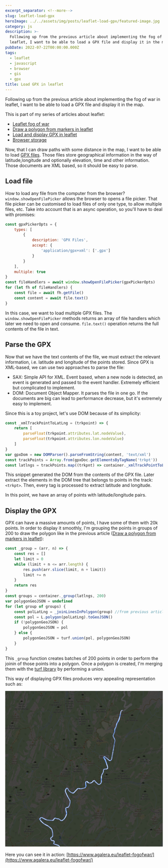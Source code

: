 ```yaml
---
excerpt_separator: <!--more-->
slug: leaflet-load-gpx
heroImage: ../../assets/img/posts/leaflet-load-gpx/featured-image.jpg
category: js
description: >-
  Following up from the previous article about implementing the fog of war in
  leaflet, I want to be able to load a GPX file and display it in the map
pubDate: 2022-07-22T00:00:00.000Z
tags:
  - leaflet
  - javascript
  - browser
  - gis
  - gpx
title: Load GPX in leaflet
---
```


Following up from the previous article about implementing the fog of war in leaflet, I want to be able to load a GPX file and display it in the map.

This is part of my series of articles about leaflet:

- <a href="/leaflet-fog-of-war">Leaflet fog of war</a>
- <a href="/leaflet-draw-polygon-markers">Draw a polygon from markers in leaflet</a>
- <a href="/leaflet-load-gpx">Load and display GPX in leaflet</a>
- <a href="/browser-storage">Browser storage</a>

Now, that I can draw paths with some distance in the map, I want to be able to load <a href="https://en.wikipedia.org/wiki/GPS_Exchange_Format">GPX files</a>. Those files store geographical information in the way of latitude,longitude and optionally elevation, time and other information. Those documents are XML based, so it should be easy to parse.

## Load file

How to load any file from the computer from the browser? `window.showOpenFilePicker` allows the browser to opens a file picker. That file picker can be customised to load files of only one type, to allow multiple files, etc. Take into account that is an async operation, so you'll have to deal with promises:

```javascript
const gpxPickerOpts = {
	types: [
		{
			description: 'GPX Files',
			accept: {
				'application/gpx+xml': ['.gpx']
			}
		}
	],
	multiple: true
}
const fileHandlers = await window.showOpenFilePicker(gpxPickerOpts)
for (let fh of fileHandlers) {
	const file = await fh.getFile()
	const content = await file.text()
}
```

In this case, we want to load multiple GPX files. The `window.showOpenFilePicker` methods returns an array of file handlers which later we need to open and consume. `file.text()` operation returns the full contents of the file in text.

## Parse the GPX

Now that we have the text contents of the file, we must extract the relevant information, i.e. latitude and longitude of the points stored. Since GPX is XML-based, we can use two approaches to parse the file:

- SAX: Simple API for XML. Event based, when a new node is detected, an event is generated and passed to the event handler. Extremely efficient but complicated to implement.
- DOM: Document Object Mapper. It parses the file in one go. If the documents are big can lead to performance decrease, but it's extremely easy to implement.

Since this is a toy project, let's use DOM because of its simplicity:

```javascript
const _xmlTrackPointToLatLng = (trkpoint) => {
	return [
		parseFloat(trkpoint.attributes.lat.nodeValue),
		parseFloat(trkpoint.attributes.lon.nodeValue)
	]
}
var gpxDom = new DOMParser().parseFromString(content, 'text/xml')
const trackPoints = Array.from(gpxDoc.getElementsByTagName('trkpt'))
const latlngs = trackPoints.map((trkpnt) => container._xmlTrackPointToLatLng(trkpnt))
```

This snippet generated the DOM from the contents of the GPX file. Later extract the elements in the DOM tree that belongs to points in the track: `<trkpt>`. Then, every tag is processed to extract latitude and longitude.

In this point, we have an array of points with latitude/longitude pairs.

## Display the GPX

GPX can have a massive amounts of points, I have some of them with 20k points. In order to display it smoothly, I'm grouping the points in groups of 200 to draw the polygon like in the previous article (<a href="/leaflet-draw-polygon-markers">Draw a polygon from markers in leaflet</a>):

```javascript
const _group = (arr, n) => {
	const res = []
	let limit = 0
	while (limit + n <= arr.length) {
		res.push(arr.slice(limit, n + limit))
		limit += n
	}
	return res
}
const groups = container._group(latlngs, 200)
var polygonGeoJSON = undefined
for (let group of groups) {
	const polLatLng = _joinLinesInPolygon(group) //from previous article
	const pol = L.polygon(polLatLng).toGeoJSON()
	if (!polygonGeoJSON) {
		polygonGeoJSON = pol
	} else {
		polygonGeoJSON = turf.union(pol, polygonGeoJSON)
	}
}
```

This `_group` function creates batches of 200 points in order to perform the joinin of those points into a polygon. Once a polygon is created, I'm merging them with the <a href="https://turfjs.org/docs/#union">turf library</a> by performing a union.

This way of displaying GPX files produces very appealing representation such as:

![GPX representation in leaflet map](../../assets/img/posts/leaflet-load-gpx/gpx.png 'GPX representation in leaflet map')

Here you can see it in action: <a href="https://www.agalera.eu/leaflet-fogofwar/" target="_blank" rel="noopener">[https://www.agalera.eu/leaflet-fogofwar/](https://www.agalera.eu/leaflet-fogofwar/)</a>
